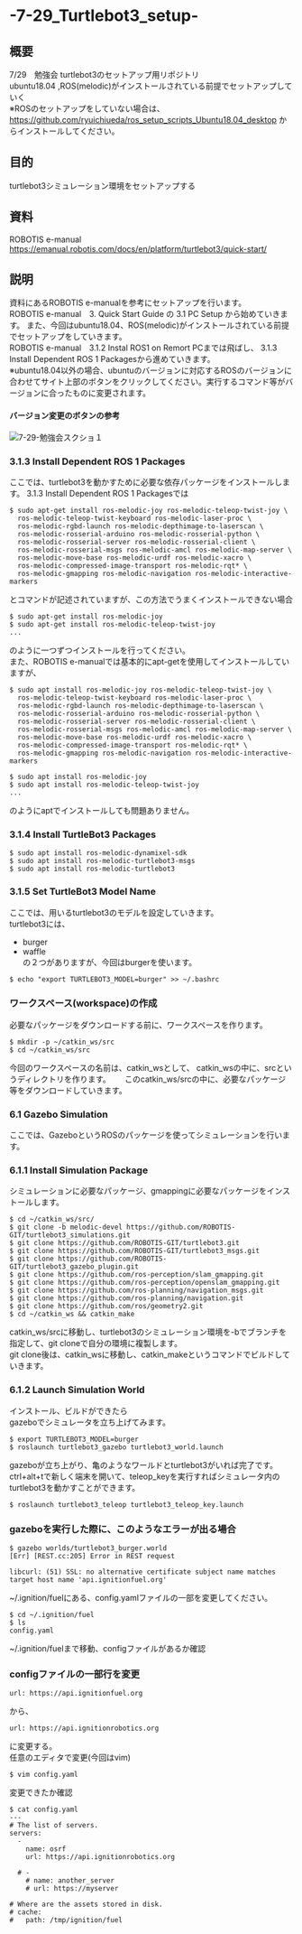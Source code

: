 # -7-29_Turtlebot3_setup-
## 概要
7/29　勉強会 turtlebot3のセットアップ用リポジトリ  
ubuntu18.04 ,ROS(melodic)がインストールされている前提でセットアップしていく  
※ROSのセットアップをしていない場合は、https://github.com/ryuichiueda/ros_setup_scripts_Ubuntu18.04_desktop からインストールしてください。

## 目的
turtlebot3シミュレーション環境をセットアップする

## 資料
ROBOTIS e-manual
https://emanual.robotis.com/docs/en/platform/turtlebot3/quick-start/

## 説明
資料にあるROBOTIS e-manualを参考にセットアップを行います。  
ROBOTIS e-manual　3. Quick Start Guide の 3.1 PC Setup から始めていきます。
また、今回はubuntu18.04、ROS(melodic)がインストールされている前提でセットアップをしていきます。  
ROBOTIS e-manual　3.1.2 Instal ROS1 on Remort PCまでは飛ばし、
3.1.3 Install Dependent ROS 1 Packagesから進めていきます。  
※ubuntu18.04以外の場合、ubuntuのバージョンに対応するROSのバージョンに合わせてサイト上部のボタンをクリックしてください。実行するコマンド等がバージョンに合ったものに変更されます。
#### バージョン変更のボタンの参考
![7-29-勉強会スクショ１](https://user-images.githubusercontent.com/72721963/127088537-66f0143e-b82e-4e1b-be79-36cd6a96ec64.png)


### 3.1.3 Install Dependent ROS 1 Packages
ここでは、turtlebot3を動かすために必要な依存パッケージをインストールします。
3.1.3 Install Dependent ROS 1 Packagesでは
```
$ sudo apt-get install ros-melodic-joy ros-melodic-teleop-twist-joy \
  ros-melodic-teleop-twist-keyboard ros-melodic-laser-proc \
  ros-melodic-rgbd-launch ros-melodic-depthimage-to-laserscan \
  ros-melodic-rosserial-arduino ros-melodic-rosserial-python \
  ros-melodic-rosserial-server ros-melodic-rosserial-client \
  ros-melodic-rosserial-msgs ros-melodic-amcl ros-melodic-map-server \
  ros-melodic-move-base ros-melodic-urdf ros-melodic-xacro \
  ros-melodic-compressed-image-transport ros-melodic-rqt* \
  ros-melodic-gmapping ros-melodic-navigation ros-melodic-interactive-markers
```
とコマンドが記述されていますが、この方法でうまくインストールできない場合
```
$ sudo apt-get install ros-melodic-joy 
$ sudo apt-get install ros-melodic-teleop-twist-joy
...
```
のように一つずつインストールを行ってください。  
また、ROBOTIS e-manualでは基本的にapt-getを使用してインストールしていますが、
```
$ sudo apt install ros-melodic-joy ros-melodic-teleop-twist-joy \
  ros-melodic-teleop-twist-keyboard ros-melodic-laser-proc \
  ros-melodic-rgbd-launch ros-melodic-depthimage-to-laserscan \
  ros-melodic-rosserial-arduino ros-melodic-rosserial-python \
  ros-melodic-rosserial-server ros-melodic-rosserial-client \
  ros-melodic-rosserial-msgs ros-melodic-amcl ros-melodic-map-server \
  ros-melodic-move-base ros-melodic-urdf ros-melodic-xacro \
  ros-melodic-compressed-image-transport ros-melodic-rqt* \
  ros-melodic-gmapping ros-melodic-navigation ros-melodic-interactive-markers
```

```
$ sudo apt install ros-melodic-joy 
$ sudo apt install ros-melodic-teleop-twist-joy
...
```
のようにaptでインストールしても問題ありません。
### 3.1.4 Install TurtleBot3 Packages
```
$ sudo apt install ros-melodic-dynamixel-sdk
$ sudo apt install ros-melodic-turtlebot3-msgs
$ sudo apt install ros-melodic-turtlebot3
```
### 3.1.5 Set TurtleBot3 Model Name
ここでは、用いるturtlebot3のモデルを設定していきます。  
turtlebot3には、  
* burger  
* waffle  
の２つがありますが、今回はburgerを使います。
```
$ echo "export TURTLEBOT3_MODEL=burger" >> ~/.bashrc
```

### ワークスペース(workspace)の作成
必要なパッケージをダウンロードする前に、ワークスペースを作ります。

```
$ mkdir -p ~/catkin_ws/src
$ cd ~/catkin_ws/src
```
今回のワークスペースの名前は、catkin_wsとして、
catkin_wsの中に、srcというディレクトリを作ります。　　
このcatkin_ws/srcの中に、必要なパッケージ等をダウンロードしていきます。

### 6.1 Gazebo Simulation
ここでは、GazeboというROSのパッケージを使ってシミュレーションを行います。

### 6.1.1 Install Simulation Package
シミュレーションに必要なパッケージ、gmappingに必要なパッケージをインストールします。
```
$ cd ~/catkin_ws/src/
$ git clone -b melodic-devel https://github.com/ROBOTIS-GIT/turtlebot3_simulations.git
$ git clone https://github.com/ROBOTIS-GIT/turtlebot3.git
$ git clone https://github.com/ROBOTIS-GIT/turtlebot3_msgs.git
$ git clone https://github.com/ROBOTIS-GIT/turtlebot3_gazebo_plugin.git
$ git clone https://github.com/ros-perception/slam_gmapping.git
$ git clone https://github.com/ros-perception/openslam_gmapping.git
$ git clone https://github.com/ros-planning/navigation_msgs.git
$ git clone https://github.com/ros-planning/navigation.git
$ git clone https://github.com/ros/geometry2.git
$ cd ~/catkin_ws && catkin_make
```
catkin_ws/srcに移動し、turtlebot3のシミュレーション環境を-bでブランチを指定して、git cloneで自分の環境に複製します。  
git clone後は、catkin_wsに移動し、catkin_makeというコマンドでビルドしていきます。

### 6.1.2 Launch Simulation World
インストール、ビルドができたら  
gazeboでシミュレータを立ち上げてみます。
```
$ export TURTLEBOT3_MODEL=burger
$ roslaunch turtlebot3_gazebo turtlebot3_world.launch
```
gazeboが立ち上がり、亀のようなワールドとturtlebot3がいれば完了です。  
ctrl+alt+tで新しく端末を開いて、teleop_keyを実行すればシミュレータ内のturtlebot3を動かすことができます。
```
$ roslaunch turtlebot3_teleop turtlebot3_teleop_key.launch 
```


### gazeboを実行した際に、このようなエラーが出る場合
```
$ gazebo worlds/turtlebot3_burger.world
[Err] [REST.cc:205] Error in REST request

libcurl: (51) SSL: no alternative certificate subject name matches target host name 'api.ignitionfuel.org'
```
~/.ignition/fuelにある、config.yamlファイルの一部を変更してください。
```
$ cd ~/.ignition/fuel
$ ls
config.yaml
```
~/.ignition/fuelまで移動、configファイルがあるか確認  
### configファイルの一部行を変更  
```
url: https://api.ignitionfuel.org
```
から、
```
url: https://api.ignitionrobotics.org
```
に変更する。  
任意のエディタで変更(今回はvim)
```
$ vim config.yaml 
```
変更できたか確認
```
$ cat config.yaml 
---
# The list of servers.
servers:
  -
    name: osrf
    url: https://api.ignitionrobotics.org

  # -
    # name: another_server
    # url: https://myserver

# Where are the assets stored in disk.
# cache:
#   path: /tmp/ignition/fuel
```
